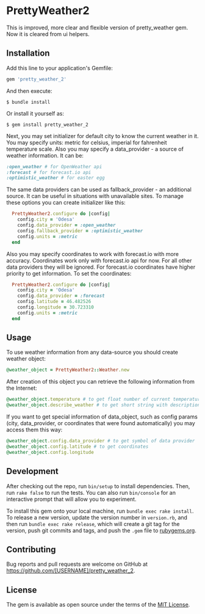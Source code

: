 # PrettyWeather2

This is improved, more clear and flexible version of pretty_weather gem.
Now it is cleared from ui helpers.

## Installation

Add this line to your application's Gemfile:

```ruby
gem 'pretty_weather_2'
```

And then execute:

    $ bundle install

Or install it yourself as:

    $ gem install pretty_weather_2

Next, you may set initializer for default city to know the current weather in it.
You may specify units: metric for celsius, imperial for fahrenheit temperature scale.
Also you may specify a data_provider - a source of weather information. It can be:

```ruby
:open_weather # for OpenWeather api
:forecast # for forecast.io api
:optimistic_weather # for easter egg
```

The same data providers can be used as fallback_provider - an additional source.
It can be useful in situations with unavailable sites.
To manage these options you can create initializer like this:

```ruby
  PrettyWeather2.configure do |config|
    config.city = 'Odesa'
    config.data_provider = :open_weather
    config.fallback_provider = :optimistic_weather
    config.units = :metric
  end
```

Also you may specify coordinates to work with forecast.io with more accuracy.
Coordinates work only with forecast.io api for now. For all other data providers they will be ignored.
For forecast.io coordinates have higher priority to get information.
To set the coordinates:

```ruby
  PrettyWeather2.configure do |config|
    config.city = 'Odesa'
    config.data_provider = :forecast
    config.latitude = 46.482526
    config.longitude = 30.723310
    config.units = :metric
  end
```

## Usage

To use weather information from any data-source you should create weather object:

```ruby
@weather_object = PrettyWeather2::Weather.new
```

After creation of this object you can retrieve the following information from the Internet:

```ruby
@weather_object.temperature # to get float number of current temperature
@weather_object.describe_weather # to get short string with description of current weather
```

If you want to get special information of data_object,
such as config params (city, data_provider, or coordinates that were found automatically)
you may access them this way:

```ruby
@weather_object.config.data_provider # to get symbol of data provider
@weather_object.config.latitude # to get coordinates
@weather_object.config.longitude
```

## Development

After checking out the repo, run `bin/setup` to install dependencies. Then, run `rake false` to run the tests. You can also run `bin/console` for an interactive prompt that will allow you to experiment.

To install this gem onto your local machine, run `bundle exec rake install`. To release a new version, update the version number in `version.rb`, and then run `bundle exec rake release`, which will create a git tag for the version, push git commits and tags, and push the `.gem` file to [rubygems.org](https://rubygems.org).

## Contributing

Bug reports and pull requests are welcome on GitHub at https://github.com/[USERNAME]/pretty_weather_2.


## License

The gem is available as open source under the terms of the [MIT License](http://opensource.org/licenses/MIT).

